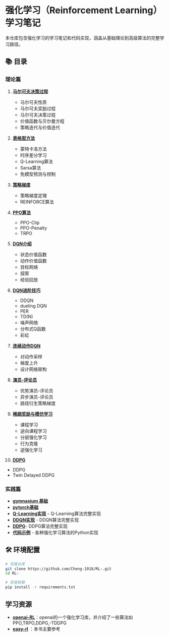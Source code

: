 # 强化学习（Reinforcement Learning）学习笔记

本仓库包含强化学习的学习笔记和代码实现，涵盖从基础理论到高级算法的完整学习路径。

## 📚 目录

### 理论篇

1. **[马尔可夫决策过程](note/1.马尔可夫决策过程.md)**
   - 马尔可夫性质
   - 马尔可夫奖励过程
   - 马尔可夫决策过程
   - 价值函数与贝尔曼方程
   - 策略迭代与价值迭代

2. **[表格型方法](note/2.表格型方法.md)**
   - 蒙特卡洛方法
   - 时序差分学习
   - Q-Learning算法
   - Sarsa算法
   - 免模型预测与控制

3. **[策略梯度](note/3.策略梯度.md)**
   - 策略梯度定理
   - REINFORCE算法


4. **[PPO算法](note/4.PPO算法.md)**
   - PPO-Clip
   - PPO-Penalty
   - TRPO

5. **[DQN介绍](note/5.DQN.md)**
   - 状态价值函数
   - 动作价值函数
   - 目标网络
   - 探索
   - 经验回放

6. **[DQN进阶技巧](note/6.DQN.2.md)**
   - DDQN
   - dueling DQN
   - PER
   - TD(N)
   - 噪声网络
   - 分布式Q函数
   - 彩虹

7. **[连续动作DQN](note/7.DQN.3.md)**
   - 对动作采样
   - 梯度上升
   - 设计网络架构

8. **[演员-评论员](note/8.演员评论员算法.md)**
   - 优势演员-评论员
   - 异步演员-评论员
   - 路径衍生策略梯度

9. **[稀疏奖励与模仿学习](note/9.稀疏奖励与模仿学习.md)**
   - 课程学习
   - 逆向课程学习
   - 分层强化学习
   - 行为克隆
   - 逆强化学习

10. **[DDPG](note/10.深度确定性策略.md)**
   - DDPG
   - Twin Delayed DDPG

### 实践篇
- **[gymnasium 基础](code/gymlearn1.py)** 
- **[pytorch基础](code/pytorchlearn.py)** 
- **[Q-Learning实现](code/QLearning.ipynb)** - Q-Learning算法完整实现
- **[DDQN实现](code/DDQN.ipynb)** - DDQN算法完整实现
- **[DDPG](code/DDPG.ipynb)**- DDPG算法完整实现
- **[代码示例](code/)** - 各种强化学习算法的Python实现


## 🛠️ 环境配置

```bash
# 克隆仓库
git clone https://github.com/Cheng-1018/RL-.git
cd RL-

# 安装依赖
pip install -r requirements.txt
```

## 学习资源
-  **[openai-RL](https://spinningup.openai.com/en/latest/)**：openai的一个强化学习库，并介绍了一些算法如PPO,TRPO,DDPG,-TDDPG
-  **[easy-rl](https://github.com/datawhalechina/easy-rl)** ：本书主要参考